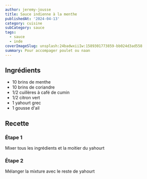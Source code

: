 ```yaml
---
author: jeremy-jousse
title: Sauce indienne à la menthe
publishedAt: '2024-04-13'
category: cuisine
subCategory: sauce
tags:
  - sauce
  - inde
coverImageSlug: unsplash:24badwxiiIw:1589301773859-bb024d3ad558
summary: Pour accompager poulet ou naan
---
```


## Ingrédients

- 10 brins de menthe
- 10 brins de coriandre
- 1/2 cuillères à café de cumin
- 1/2 citron vert
- 1 yahourt grec
- 1 gousse d'ail

## Recette

### Étape 1

Mixer tous les ingrédients et la moitier du yahourt

### Étape 2

Mélanger la mixture avec le reste de yahourt
